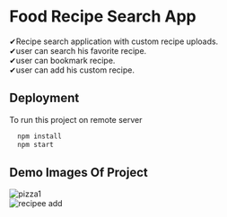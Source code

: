 
# Food Recipe Search App

✔Recipe search application with custom recipe uploads.<br/>
✔user can search his favorite recipe.<br/>
✔user can bookmark recipe.<br/>
✔user can add his custom recipe.




## Deployment

To run this project on remote server

```bash
  npm install
  npm start
```


## Demo Images Of Project

![pizza1](https://user-images.githubusercontent.com/80281655/184355637-5028b731-0ff0-45ff-ad4e-458b7c4dbb21.PNG)
<br/>
![recipee add](https://user-images.githubusercontent.com/80281655/184355648-4a2445fd-0c4e-46a0-ae4a-e56500e3aab2.PNG)

